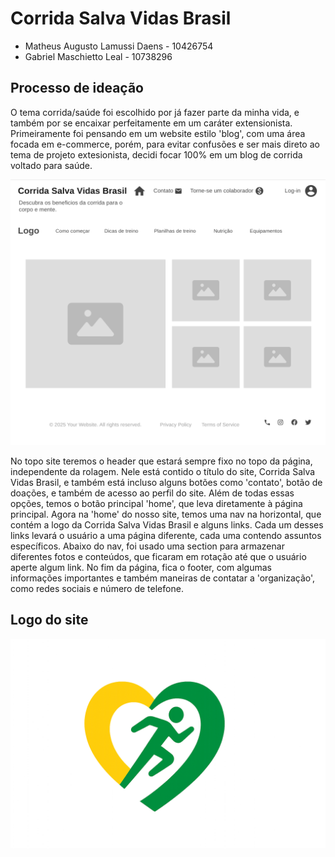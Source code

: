 # Corrida Salva Vidas Brasil
- Matheus Augusto Lamussi Daens - 10426754 <br>
- Gabriel Maschietto Leal - 10738296

## Processo de ideação
O tema corrida/saúde foi escolhido por já fazer parte da minha vida, e também por se encaixar perfeitamente em um caráter extensionista. Primeiramente foi pensando em um website estilo 'blog', com uma área focada em e-commerce, porém, para evitar confusões e ser mais direto ao tema de projeto extesionista, decidi focar 100% em um blog de corrida voltado para saúde.

![wireframe](wireframe.png)

No topo site teremos o header que estará sempre fixo no topo da página, independente da rolagem. Nele está contido o título do site, Corrida Salva Vidas Brasil, e também está incluso alguns botões como 'contato', botão de doações, e também de acesso ao perfil do site. Além de todas essas opções, temos o botão principal 'home', que leva diretamente à página principal.
Agora na 'home' do nosso site, temos uma nav na horizontal, que contém a logo da Corrida Salva Vidas Brasil e alguns links. Cada um desses links levará o usuário a uma página diferente, cada uma contendo assuntos específicos.
Abaixo do nav, foi usado uma section para armazenar diferentes fotos e conteúdos, que ficaram em rotação até que o usuário aperte algum link.
No fim da página, fica o footer, com algumas informações importantes e também maneiras de contatar a 'organização', como redes sociais e número de telefone.

## Logo do site
![logo](logo.png)
